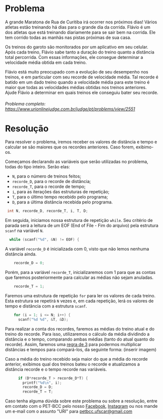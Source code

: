 # Problema

A grande Maratona de Rua de Curitiba irá ocorrer nos próximos dias! Vários atletas estão treinando há dias para o grande dia da corrida. Flávio é um dos atletas que está treinando diariamente para se sair bem na corrida. Ele tem corrido todas as manhãs nas pistas próximas de sua casa.

Os treinos do garoto são monitorados por um aplicativo em seu celular. Após cada treino, Flávio sabe tanto a duração do treino quanto a distância total percorrida. Com essas informações, ele consegue determinar a velocidade média obtida em cada treino.

Flávio está muito preocupado com a evolução de seu desempenho nos treinos, e em particular com seu recorde de velocidade média. Tal recorde é batido em um dado treino quando a velocidade média para este treino é maior que todas as velocidades médias obtidas nos treinos anteriores. Ajude Flávio a determinar em quais treinos ele conseguiu bater seu recorde.

###### Problema completo: https://www.urionlinejudge.com.br/judge/pt/problems/view/2551

# Resolução

Para resolver o problema, iremos receber os valores de distância e tempo e calcular se são maiores que os recordes anteriores. Caso forem, exibimo-os.

Começamos declarando as variáveis que serão utilizadas no problema, todas do tipo inteiro. Serão elas:
- `N`, para o número de treinos feitos;
- `recorde_D`, para o recorde de distância;
- `recorde_T`, para o recorde de tempo;
- `i`, para as iterações das estruturas de repetição;
- `T`, para o último tempo recebido pelo programa;
- `D`, para a última distância recebida pelo programa.
```c
 int N, recorde_D, recorde_T, i, T, D;
 ```

Em seguida, iniciamos nossa estrutura de repetição `while`. Seu critério de parada será a leitura de um EOF (End of File - Fim do arquivo) pela estrutura `scanf` na variável `N`.
```c
  while (scanf("%d", &N) != EOF) {
```

A variável `recorde_D` é inicializada com 0, visto que não lemos nenhuma distância ainda.
```c
	recorde_D = 0;
```

Porém, para a variável `recorde_T`, inicializaremos com 1 para que as contas que faremos posteriormente para calcular as médias não sejam anuladas.
```c
	recorde_T = 1;
```

Faremos uma estrutura de repetição `for` para ler os valores de cada treino. Esta estrutura se repetirá `N` vezes e, em cada repetição, lerá os valores de tempo e distância com a estrutura `scanf`.
```c
    for (i = 1; i <= N; i++) {
      scanf("%d %d", &T, &D);
```

Para realizar a conta dos recordes, faremos as médias do treino atual e do treino do recorde. Para isso, utilizaremos o cálculo da média dividindo a distância e o tempo, comparando ambas médias (tanto do atual quanto do recorde). Assim, faremos uma [regra de 3](https://www.somatematica.com.br/fundam/regra3s.php) para podermos multiplicar distâncias e tempos para compará-los, da seguinte forma:
(inserir imagem)

Caso a média do treino recebido seja maior do que a média do recorde anterior, exibimos qual dos treinos bateu o recorde e atualizamos a distância recorde e o tempo recorde nas variáveis.
```c
      if (D*recorde_T > recorde_D*T) {
        printf("%d\n", i);
        recorde_D = D;
        recorde_T = T;
```

Caso tenha alguma dúvida sobre este problema ou sobre a resolução, entre em contato com o PET-BCC pelo nosso
[Facebook](https://www.facebook.com/petbcc/),
[Instagram](https://www.instagram.com/petbcc.ufscar/)
ou nos mande um e-mail com o assunto "URI" para  petbcc.ufscar@gmail.com

